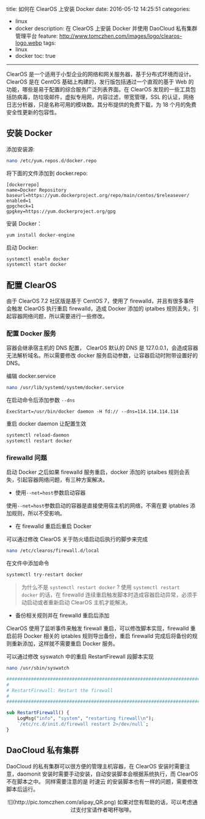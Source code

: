 title: 如何在 ClearOS 上安装 Docker
date: 2016-05-12 14:25:51
categories:
  - linux
  - docker
description: 在 ClearOS 上安装 Docker 并使用 DaoCloud 私有集群管理平台
feature: http://www.tomczhen.com/images/logo/clearos-logo.webp
tags:
  - linux
  - docker
toc: true
---
ClearOS 是一个适用于小型企业的网络和网关服务器，基于分布式环境而设计。ClearOS 是在 CentOS 基础上构建的，发行版包括通过一个直观的基于 Web 的功能，哪些是易于配置的综合服务广泛列表界面。在 ClearOS 发现的一些工具包括防病毒，防垃圾邮件，虚拟专用网，内容过滤，带宽管理，SSL 的认证，网络日志分析器，只是名称可用的模块数。其分布提供的免费下载，为 18 个月的免费安全性更新的包容性。

<!-- more -->

<h2 id="install_docker">安装 Docker</h2>

添加安装源:
```bash
nano /etc/yum.repos.d/docker.repo
```

将下面的文件添加到 docker.repo:
```text
[dockerrepo]
name=Docker Repository
baseurl=https://yum.dockerproject.org/repo/main/centos/$releasever/
enabled=1
gpgcheck=1
gpgkey=https://yum.dockerproject.org/gpg
```

安装 Docker：
```bash
yum install docker-engine
```

启动 Docker:
```bash
systemctl enable docker
systemctl start docker
```

<h2 id="config_clearos">配置 ClearOS</h2>


由于 ClearOS 7.2 社区版是基于 CentOS 7，使用了 firewalld，并且有很多事件会触发 ClearOS 执行重启 firewalld，造成 Docker 添加的 iptalbes 规则丢失，引起容器网络问题，所以需要进行一些修改。

<h3 id="config_docker_daemon">配置 Docker 服务</h3>

容器会继承宿主机的 DNS 配置， ClearOS 默认的 DNS 是 127.0.0.1，会造成容器无法解析域名。所以需要修改 docker 服务启动参数，让容器启动时附带设置好的 DNS。

编辑 docker.service
```bash
nano /usr/lib/systemd/system/docker.service
```

在启动命令后添加参数 `--dns`

```text
ExecStart=/usr/bin/docker daemon -H fd:// --dns=114.114.114.114
```

重启 docker daemon 让配置生效
```bash
systemctl reload-daemon
systemctl restart docker
```

<h3 id="config_firewalld">firewalld 问题</h3>

启动 Docker 之后如果 firewalld 服务重启，docker 添加的 iptalbes 规则会丢失，引起容器网络问题，有三种方案解决。

* 使用`--net=host`参数启动容器

使用`--net=host`参数启动的容器是直接使用宿主机的网络，不需在要 iptables 添加规则，所以不受影响。

* 在 firewalld 重启后重启 Docker

可以通过修改 ClearOS 关于防火墙启动后执行的脚步来完成

```bash
nano /etc/clearos/firewall.d/local
```

在文件中添加命令
```bash
systemctl try-restart docker
```

>为什么不是 `systemctl restart docker` ?
>使用 `systemctl restart docker` 的话，在 firewalld 连续重启触发脚本时造成容器启动异常，必须手动启动或者重新启动 ClearOS 主机才能解决。

* 备份相关规则并在 firewalld 重启后添加

ClearOS 使用了监听事件来触发 firewall 重启，可以修改脚本实现，firewalld 重启前将 Docker 相关的 iptables 规则导出备份，重启 firewalld 完成后将备份的规则重新添加，这样就不需要重启 Docker 服务。

可以通过修改 syswatch 中的重启 RestartFirewall 段脚本实现

```bash
nano /usr/sbin/syswatch
```

```perl
###############################################################################
#
# RestartFirewall: Restart the firewall
#
###############################################################################

sub RestartFirewall() {
    LogMsg("info", "system", "restarting firewall\n");
    `/etc/rc.d/init.d/firewall restart 2>/dev/null`; 
}
```

<h2 id="daocloud">DaoCloud 私有集群</h2>

DaoCloud 的私有集群可以很方便的管理主机容器，在 ClearOS 安装时需要注意，daomonit 安装时需要手动安装，自动安装脚本会根据系统执行，而 ClearOS 不在脚本之中。
同样需要注意的是 时速云 的安装脚本也有一样的问题，需要修改脚本后运行。

<div align="center">
![](http://pic.tomczhen.com/alipay_QR.png)  
如果对您有帮助的话，可以考虑通过支付宝请作者喝杯咖啡。
</div>
